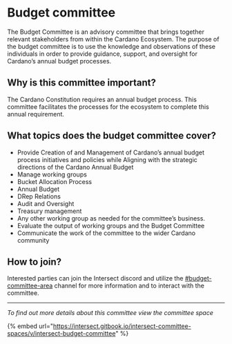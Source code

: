 # Budget committee

The Budget Committee is an advisory committee that brings together relevant stakeholders from within the Cardano Ecosystem. The purpose of the budget committee is to use the knowledge and observations of these individuals in order to provide guidance, support, and oversight for Cardano’s annual budget processes.

## Why is this committee important?

The Cardano Constitution requires an annual budget process. This committee facilitates the processes for the ecosystem to complete this annual requirement.

## What topics does the budget committee cover? <a href="#the-budget-committee-is-responsible-for" id="the-budget-committee-is-responsible-for"></a>

* Provide Creation of and Management of Cardano’s annual budget process initiatives and policies while Aligning with the strategic directions of the Cardano Annual Budget
* Manage working groups
* Bucket Allocation Process
* Annual Budget
* DRep Relations
* Audit and Oversight
* Treasury management
* Any other working group as needed for the committee’s business.
* Evaluate the output of working groups and the Budget Committee
* Communicate the work of the committee to the wider Cardano community

## How to join?

Interested parties can join the Intersect discord and utilize the [#budget-committee-area](https://discord.com/channels/1136727663583698984/1243451569492725760) channel for more information and to interact with the committee.&#x20;

***

_To find out more details about this committee view the committee space_

{% embed url="https://intersect.gitbook.io/intersect-committee-spaces/v/intersect-budget-committee" %}
